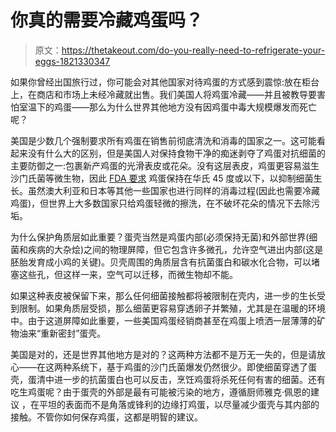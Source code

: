 # 你真的需要冷藏鸡蛋吗？

> 原文：<https://thetakeout.com/do-you-really-need-to-refrigerate-your-eggs-1821330347>

如果你曾经出国旅行过，你可能会对其他国家对待鸡蛋的方式感到震惊:放在柜台上，在商店和市场上未经冷藏就出售。我们美国人将鸡蛋冷藏——并且被教导要害怕室温下的鸡蛋——那么为什么世界其他地方没有因鸡蛋中毒大规模爆发而死亡呢？



美国是少数几个强制要求所有鸡蛋在销售前彻底清洗和消毒的国家之一。这可能看起来没有什么大的区别，但是美国人对保持食物干净的痴迷剥夺了鸡蛋对抗细菌的主要防御之一:包裹新产鸡蛋的光滑表皮或花朵。没有这层表皮，鸡蛋更容易滋生沙门氏菌等微生物，因此 [FDA 要求](https://www.healthline.com/nutrition/should-you-refrigerate-eggs) 鸡蛋保持在华氏 45 度或以下，以抑制细菌生长。虽然澳大利亚和日本等其他一些国家也进行同样的消毒过程(因此也需要冷藏鸡蛋)，但世界上大多数国家只给鸡蛋轻微的擦洗，在不破坏花朵的情况下去除污垢。

为什么保护角质层如此重要？蛋壳当然是鸡蛋内部(必须保持无菌)和外部世界(细菌和疾病的大杂烩)之间的物理屏障，但它包含许多微孔，允许空气进出内部(这是胚胎发育成小鸡的关键)。贝壳周围的角质层含有抗菌蛋白和碳水化合物，可以堵塞这些孔，但这样一来，空气可以迁移，而微生物却不能。

如果这种表皮被保留下来，那么任何细菌接触都将被限制在壳内，进一步的生长受到限制。如果角质层受损，那么细菌更容易穿透卵子并繁殖，尤其是在温暖的环境中。由于这道屏障如此重要，一些美国鸡蛋经销商甚至在鸡蛋上喷洒一层薄薄的矿物油来“重新密封”蛋壳。

美国是对的，还是世界其他地方是对的？这两种方法都不是万无一失的，但是请放心——在这两种系统下，基于鸡蛋的沙门氏菌爆发仍然很少。即使细菌穿透了蛋壳，蛋清中进一步的抗菌蛋白也可以反击，烹饪鸡蛋将杀死任何有害的细菌。还有吃生鸡蛋呢？由于蛋壳的外部是最有可能被污染的地方，遵循厨师雅克·佩恩的建议 ，在平坦的表面而不是角落或锋利的边缘打鸡蛋，以尽量减少蛋壳与其内部的接触。不管你如何保存鸡蛋，这都是明智的建议。